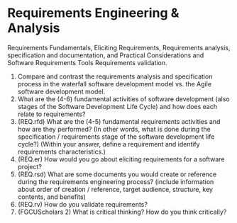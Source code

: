 # Requirements Engineering & Analysis
Requirements Fundamentals, Eliciting Requirements, Requirements analysis, specification and documentation, and  Practical Considerations and Software Requirements Tools Requirements validation.


1. Compare and contrast the requirements analysis and specification process in the waterfall software development model vs. the Agile software development model. 
2. What are the (4-6) fundamental activities of software development (also stages of the Software Development Life Cycle) and how does each relate to requirements?
3. (REQ.rfd) What are the (4-5) fundamental requirements activities and how are they performed? (In other words, what is done during the specification / requirements stage of the software development life cycle?) (Within your answer, define a requirement and identify requirements characteristics.)
4. (REQ.er) How would you go about eliciting requirements for a software project? 
5. (REQ.rsd) What are some documents you would create or reference during the requirements engineering process? (include information about order of creation / reference, target audience, structure, key contents, and benefits)
6. (REQ.rv) How do you validate requirements? 
7. (FGCUScholars 2) What is critical thinking? How do you think critically?
